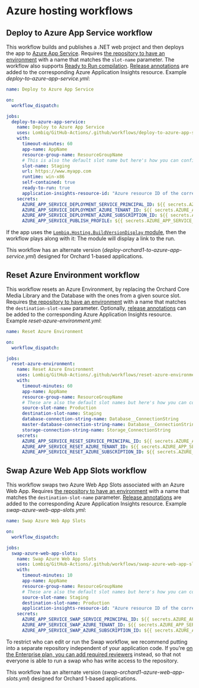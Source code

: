 # Azure hosting workflows

## Deploy to Azure App Service workflow

This workflow builds and publishes a .NET web project and then deploys the app to [Azure App Service](https://azure.microsoft.com/en-us/services/app-service/). Requires [the repository to have an environment](https://docs.github.com/en/actions/deployment/targeting-different-environments/using-environments-for-deployment) with a name that matches the `slot-name` parameter. The workflow also supports [Ready to Run compilation](https://learn.microsoft.com/en-us/dotnet/core/deploying/ready-to-run). [Release annotations](https://learn.microsoft.com/en-us/azure/azure-monitor/app/annotations) are added to the corresponding Azure Application Insights resource. Example _deploy-to-azure-app-service.yml_:

```yaml
name: Deploy to Azure App Service

on:
  workflow_dispatch:

jobs:
  deploy-to-azure-app-service:
    name: Deploy to Azure App Service
    uses: Lombiq/GitHub-Actions/.github/workflows/deploy-to-azure-app-service.yml@dev
    with:
      timeout-minutes: 60
      app-name: AppName
      resource-group-name: ResourceGroupName
      # This is also the default slot name but here's how you can configure it.
      slot-name: Staging
      url: https://www.myapp.com
      runtime: win-x86
      self-contained: true
      ready-to-run: true
      application-insights-resource-id: "Azure resource ID of the corresponding AI resource"
    secrets:
      AZURE_APP_SERVICE_DEPLOYMENT_SERVICE_PRINCIPAL_ID: ${{ secrets.AZURE_APP_SERVICE_DEPLOYMENT_SERVICE_PRINCIPAL_ID }}
      AZURE_APP_SERVICE_DEPLOYMENT_AZURE_TENANT_ID: ${{ secrets.AZURE_APP_SERVICE_DEPLOYMENT_AZURE_TENANT_ID }}
      AZURE_APP_SERVICE_DEPLOYMENT_AZURE_SUBSCRIPTION_ID: ${{ secrets.AZURE_APP_SERVICE_DEPLOYMENT_AZURE_SUBSCRIPTION_ID }}
      AZURE_APP_SERVICE_PUBLISH_PROFILE: ${{ secrets.AZURE_APP_SERVICE_PUBLISH_PROFILE }}
```

If the app uses the [`Lombiq.Hosting.BuildVersionDisplay` module](https://github.com/Lombiq/Hosting-Build-Version-Display), then the workflow plays along with it: The module will display a link to the run.

This workflow has an alternate version (_deploy-orchard1-to-azure-app-service.yml_) designed for Orchard 1-based applications.

## Reset Azure Environment workflow

This workflow resets an Azure Environment, by replacing the Orchard Core Media Library and the Database with the ones from a given source slot. Requires [the repository to have an environment](https://docs.github.com/en/actions/deployment/targeting-different-environments/using-environments-for-deployment) with a name that matches the `destination-slot-name` parameter. Optionally, [release annotations](https://learn.microsoft.com/en-us/azure/azure-monitor/app/annotations) can be added to the corresponding Azure Application Insights resource. Example _reset-azure-environment.yml_:

```yaml
name: Reset Azure Environment

on:
  workflow_dispatch:

jobs:
  reset-azure-environment:
    name: Reset Azure Environment
    uses: Lombiq/GitHub-Actions/.github/workflows/reset-azure-environment.yml@dev
    with:
      timeout-minutes: 60
      app-name: AppName
      resource-group-name: ResourceGroupName
      # These are also the default slot names but here's how you can configure them.
      source-slot-name: Production
      destination-slot-name: Staging
      database-connection-string-name: Database__ConnectionString
      master-database-connection-string-name: Database__ConnectionString-master
      storage-connection-string-name: Storage_ConnectionString
    secrets:
      AZURE_APP_SERVICE_RESET_SERVICE_PRINCIPAL_ID: ${{ secrets.AZURE_APP_SERVICE_RESET_SERVICE_PRINCIPAL_ID }}
      AZURE_APP_SERVICE_RESET_AZURE_TENANT_ID: ${{ secrets.AZURE_APP_SERVICE_RESET_AZURE_TENANT_ID }}
      AZURE_APP_SERVICE_RESET_AZURE_SUBSCRIPTION_ID: ${{ secrets.AZURE_APP_SERVICE_RESET_AZURE_SUBSCRIPTION_ID }}
```

## Swap Azure Web App Slots workflow

This workflow swaps two Azure Web App Slots associated with an Azure Web App. Requires [the repository to have an environment](https://docs.github.com/en/actions/deployment/targeting-different-environments/using-environments-for-deployment) with a name that matches the `destination-slot-name` parameter. [Release annotations](https://learn.microsoft.com/en-us/azure/azure-monitor/app/annotations) are added to the corresponding Azure Application Insights resource. Example _swap-azure-web-app-slots.yml_:

```yaml
name: Swap Azure Web App Slots

on:
  workflow_dispatch:

jobs:
  swap-azure-web-app-slots:
    name: Swap Azure Web App Slots
    uses: Lombiq/GitHub-Actions/.github/workflows/swap-azure-web-app-slots.yml@dev
    with:
      timeout-minutes: 10
      app-name: AppName
      resource-group-name: ResourceGroupName
      # These are also the default slot names but here's how you can configure them.
      source-slot-name: Staging
      destination-slot-name: Production
      application-insights-resource-id: "Azure resource ID of the corresponding AI resource"
    secrets:
      AZURE_APP_SERVICE_SWAP_SERVICE_PRINCIPAL_ID: ${{ secrets.AZURE_APP_SERVICE_SWAP_SERVICE_PRINCIPAL_ID }}
      AZURE_APP_SERVICE_SWAP_AZURE_TENANT_ID: ${{ secrets.AZURE_APP_SERVICE_SWAP_AZURE_TENANT_ID }}
      AZURE_APP_SERVICE_SWAP_AZURE_SUBSCRIPTION_ID: ${{ secrets.AZURE_APP_SERVICE_SWAP_AZURE_SUBSCRIPTION_ID }}
```

To restrict who can edit or run the Swap workflow, we recommend putting into a separate repository independent of your application code. If you're [on the Enterprise plan, you can add required reviewers](https://github.com/orgs/community/discussions/26262) instead, so that not everyone is able to run a swap who has write access to the repository.

This workflow has an alternate version (_swap-orchard1-azure-web-app-slots.yml_) designed for Orchard 1-based applications.
